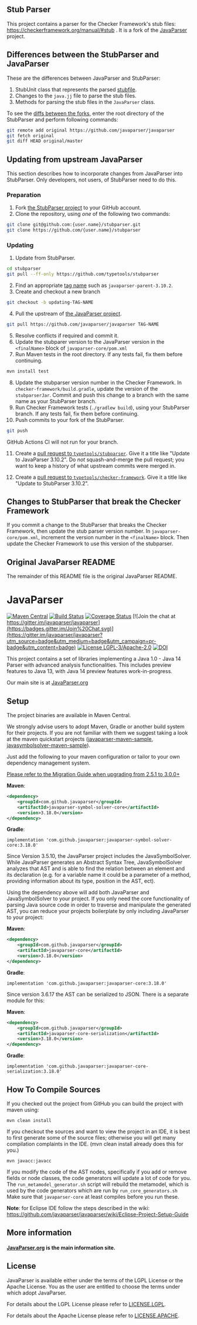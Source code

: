 ## Stub Parser

This project contains a parser for the Checker Framework's stub files:
https://checkerframework.org/manual/#stub .
It is a fork of the [JavaParser](http://javaparser.org) project.

## Differences between the StubParser and JavaParser

These are the differences between JavaParser and StubParser:

1. StubUnit class that represents the parsed [stubfile](https://checkerframework.org/manual/#stub).
2. Changes to the `java.jj` file to parse the stub files.
3. Methods for parsing the stub files in the `JavaParser` class.

To see the [diffs between the forks](https://stackoverflow.com/questions/4927519/diff-a-git-fork),
enter the root directory of the StubParser and perform following commands:
```bash
git remote add original https://github.com/javaparser/javaparser
git fetch original
git diff HEAD original/master
```

## Updating from upstream JavaParser

This section describes how to incorporate changes from JavaParser into
StubParser.  Only developers, not users, of StubParser need to do this.

### Preparation

1. Fork [the StubParser project](https://github.com/typetools/stubparser) to your GitHub account.
3. Clone the repository, using *one* of the following two commands:
```bash
git clone git@github.com:{user.name}/stubparser.git
git clone https://github.com/{user.name}/stubparser
```

### Updating

1. Update from StubParser.
```bash
cd stubparser
git pull --ff-only https://github.com/typetools/stubparser
```
2. Find an appropriate [tag name](https://github.com/javaparser/javaparser/tags)
such as `javaparser-parent-3.10.2`.
3. Create and checkout a new branch
```bash
git checkout -b updating-TAG-NAME
```
4. Pull the upstream of [the JavaParser project](https://github.com/javaparser/javaparser).
```bash
git pull https://github.com/javaparser/javaparser TAG-NAME
```
5. Resolve conflicts if required and commit it.
6. Update the stubparer version to the JavaParser version in the `<finalName>` block of `javaparser-core/pom.xml`
7. Run Maven tests in the root directory. If any tests fail, fix them before continuing.
```bash
mvn install test
```
8. Update the stubparser version number in the Checker Framework.  In
`checker-framework/build.gradle`, update the version of the `stubparserJar`.
Commit and push this change to a branch with the same name as your StubParser branch.
9. Run Checker Framework tests (`./gradlew build`), using your StubParser branch.
If any tests fail, fix them before continuing.
10. Push commits to your fork of the StubParser.
```bash
git push
```
GitHub Actions CI will not run for your branch.

11. Create a [pull request to `typetools/stubparser`](https://github.com/typetools/stubparser).
Give it a title like "Update to JavaParser 3.10.2".
Do *not* squash-and-merge the pull request;
you want to keep a history of what upstream commits were merged in.

12. Create a [pull request to `typetools/checker-framework`](https://github.com/typetools/checkerframework).
Give it a title like "Update to StubParser 3.10.2".


## Changes to StubParser that break the Checker Framework

If you commit a change to the StubParser that breaks the Checker Framework,
then update the stub parser version number.  In `javaparser-core/pom.xml`, increment the 
version number in the `<finalName>` block.
Then update the Checker Framework to use this version of the stubparser.

## Original JavaParser README

The remainder of this README file is the original JavaParser README.


# JavaParser

[![Maven Central](https://img.shields.io/maven-central/v/com.github.javaparser/javaparser-core.svg)](http://search.maven.org/#search%7Cgav%7C1%7Cg%3A%22com.github.javaparser%22%20AND%20a%3A%22javaparser-core%22)
[![Build Status](https://travis-ci.org/javaparser/javaparser.svg?branch=master)](https://travis-ci.org/javaparser/javaparser)
[![Coverage Status](https://coveralls.io/repos/javaparser/javaparser/badge.svg?branch=master&service=github)](https://coveralls.io/github/javaparser/javaparser?branch=master)
[![Join the chat at https://gitter.im/javaparser/javaparser](https://badges.gitter.im/Join%20Chat.svg)](https://gitter.im/javaparser/javaparser?utm_source=badge&utm_medium=badge&utm_campaign=pr-badge&utm_content=badge)
[![License LGPL-3/Apache-2.0](https://img.shields.io/badge/license-LGPL--3%2FApache--2.0-blue.svg)](LICENSE)
[![DOI](https://zenodo.org/badge/DOI/10.5281/zenodo.2667378.svg)](https://doi.org/10.5281/zenodo.2667378)


This project contains a set of libraries implementing a Java 1.0 - Java 14 Parser with advanced analysis functionalities. This includes preview features to Java 13, with Java 14 preview features work-in-progress.

Our main site is at [JavaParser.org](http://javaparser.org)

## Setup

The project binaries are available in Maven Central. 

We strongly advise users to adopt Maven, Gradle or another build system for their projects.
If you are not familiar with them we suggest taking a look at the maven quickstart projects 
([javaparser-maven-sample](https://github.com/javaparser/javaparser-maven-sample), 
[javasymbolsolver-maven-sample](https://github.com/javaparser/javasymbolsolver-maven-sample)).

Just add the following to your maven configuration or tailor to your own dependency management system.

[Please refer to the Migration Guide when upgrading from 2.5.1 to 3.0.0+](https://github.com/javaparser/javaparser/wiki/Migration-Guide)

**Maven**: 

```xml
<dependency>
    <groupId>com.github.javaparser</groupId>
    <artifactId>javaparser-symbol-solver-core</artifactId>
    <version>3.18.0</version>
</dependency>
```

**Gradle**:

```
implementation 'com.github.javaparser:javaparser-symbol-solver-core:3.18.0'
```

Since Version 3.5.10, the JavaParser project includes the JavaSymbolSolver. 
While JavaParser generates an Abstract Syntax Tree, JavaSymbolSolver analyzes that AST and is able to find 
the relation between an element and its declaration (e.g. for a variable name it could be a parameter of a method, providing information about its type, position in the AST, ect).

Using the dependency above will add both JavaParser and JavaSymbolSolver to your project. If you only need the core functionality of parsing Java source code in order to traverse and manipulate the generated AST, you can reduce your projects boilerplate by only including JavaParser to your project:

**Maven**: 

```xml
<dependency>
    <groupId>com.github.javaparser</groupId>
    <artifactId>javaparser-core</artifactId>
    <version>3.18.0</version>
</dependency>
```

**Gradle**:

```
implementation 'com.github.javaparser:javaparser-core:3.18.0'
```

Since version 3.6.17 the AST can be serialized to JSON.
There is a separate module for this:

**Maven**: 

```xml
<dependency>
    <groupId>com.github.javaparser</groupId>
    <artifactId>javaparser-core-serialization</artifactId>
    <version>3.18.0</version>
</dependency>
```

**Gradle**:

```
implementation 'com.github.javaparser:javaparser-core-serialization:3.18.0'
```

## How To Compile Sources

If you checked out the project from GitHub you can build the project with maven using:

```
mvn clean install
```

If you checkout the sources and want to view the project in an IDE, it is best to first generate some of the source files; otherwise you will get many compilation complaints in the IDE. (mvn clean install already does this for you.)

```
mvn javacc:javacc
```

If you modify the code of the AST nodes, specifically if you add or remove fields or node classes,
the code generators will update a lot of code for you.
The `run_metamodel_generator.sh` script will rebuild the metamodel,
which is used by the code generators which are run by `run_core_generators.sh`
Make sure that `javaparser-core` at least compiles before you run these.

**Note**: for Eclipse IDE follow the steps described in the wiki: https://github.com/javaparser/javaparser/wiki/Eclipse-Project-Setup-Guide

## More information

#### [JavaParser.org](https://javaparser.org) is the main information site.

## License

JavaParser is available either under the terms of the LGPL License or the Apache License. You as the user are entitled to choose the terms under which adopt JavaParser.

For details about the LGPL License please refer to [LICENSE.LGPL](ttps://github.com/javaparser/javaparser/blob/master/LICENSE.LGPL).

For details about the Apache License please refer to [LICENSE.APACHE](ttps://github.com/javaparser/javaparser/blob/master/LICENSE.APACHE).
